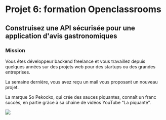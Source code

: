<h1>Projet 6: formation Openclassrooms</h1>
<h2>Construisez une API sécurisée pour une application d'avis gastronomiques</h2>  
<h3>Mission</h3>
Vous êtes développeur backend freelance et vous travaillez depuis quelques années sur des projets web pour des startups ou des grandes entreprises.

La semaine dernière, vous avez reçu un mail vous proposant un nouveau projet.

La marque So Pekocko, qui crée des sauces piquantes, connaît un franc succès, en partie grâce à sa chaîne de vidéos YouTube “La piquante”.

<img src = "../../images/flame.png">